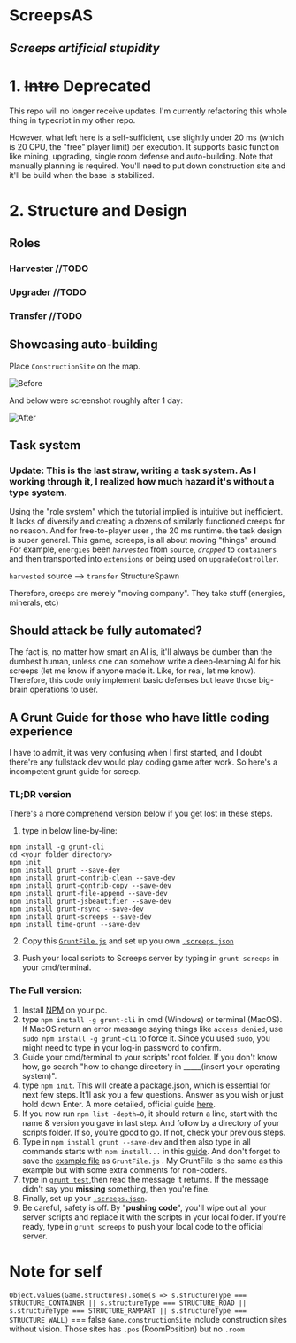 # ScreepsAS

## *Screeps artificial stupidity*

#  1. ~~Intro~~ Deprecated

This repo will no longer receive updates. I'm currently refactoring this whole thing in typecript in my other repo.

However, what left here is a self-sufficient, use slightly under 20 ms (which is 20 CPU, the "free" player limit) per execution. It supports basic function like mining, upgrading, single room defense and auto-building. Note that manually planning is required. You'll need to put down construction site and it'll be build when the base is stabilized.

# 2. Structure and Design

## Roles

### Harvester //TODO

### Upgrader //TODO

### Transfer //TODO

## Showcasing auto-building

Place `ConstructionSite` on the map.

 ![Before](/Info/showcase_before.jpeg)

And below were screenshot roughly after 1 day:

 ![After](/Info/showcase_after1d.jpeg)
## Task system
### Update: This is the last straw, writing a task system. As I working through it, I realized how much hazard it's without a type system.

Using the "role system" which the tutorial implied is intuitive but inefficient. It lacks of diversify and creating a dozens of similarly functioned creeps for no reason. And for free-to-player user , the 20 ms runtime. the task design is super general. This game, screeps, is all about moving "things" around. For example, `energies` been *`harvested`* from `source`, *`dropped`* to `containers` and then transported into `extensions` or being used on `upgradeController`.

`harvested` source --> `transfer` StructureSpawn

Therefore, creeps are merely "moving company". They take stuff (energies, minerals, etc)

## Should attack be fully automated?

The fact is, no matter how smart an AI is, it'll always be dumber than the dumbest human, unless one can somehow write a deep-learning AI for his screeps (let me know if anyone made it. Like, for real, let me know). Therefore, this code only implement basic defenses but leave those big-brain operations to user.

## A Grunt Guide for those who have little coding experience

I have to admit, it was very confusing when I first started, and I doubt there're any fullstack dev would play coding game after work. So here's a incompetent grunt guide for screep.

### TL;DR version
There's a more comprehend version below if you get lost in these steps.

1. type in below line-by-line:
```
npm install -g grunt-cli
cd <your folder directory>
npm init
npm install grunt --save-dev
npm install grunt-contrib-clean --save-dev
npm install grunt-contrib-copy --save-dev
npm install grunt-file-append --save-dev
npm install grunt-jsbeautifier --save-dev
npm install grunt-rsync --save-dev
npm install grunt-screeps --save-dev
npm install time-grunt --save-dev
```

2. Copy this [`GruntFile.js`](https://docs.screeps.com/contributed/advanced_grunt.html#Full-Example) and set up you own [`.screeps.json`](https://docs.screeps.com/contributed/advanced_grunt.html#Secure-Credentials)

3. Push your local scripts to Screeps server by typing in `grunt screeps` in your cmd/terminal.

### The Full version:

1. Install [NPM](https://www.npmjs.com/get-npm) on your pc.
2. type `npm install -g grunt-cli` in cmd (Windows) or terminal (MacOS). If MacOS return an error message saying things like `access denied`, use `sudo npm install -g grunt-cli` to force it. Since you used `sudo`, you might need to type in your log-in password to confirm.
3. Guide your cmd/terminal to your scripts' root folder. If you don't know how, go search "how to change directory in _____(insert your operating system)".
4. type `npm init`. This will create a package.json, which is essential for next few steps. It'll ask you a few questions. Answer as you wish or just hold down Enter. A more detailed, official guide [here](https://gruntjs.com/getting-started#package.json).
5. If you now run `npm list -depth=0`, it should return a line, start with the name & version you gave in last step. And follow by a directory of your scripts folder. If so, you're good to go. If not, check your previous steps.
6. Type in `npm install grunt --save-dev` and then also type in all commands starts with `npm install...` in this [guide](https://docs.screeps.com/contributed/advanced_grunt.html).  And don't forget to save the [example file](https://docs.screeps.com/contributed/advanced_grunt.html#Full-Example) as `GruntFile.js` . My GruntFile is the same as this example but with some extra comments for non-coders.
7. type in [`grunt test`](https://docs.screeps.com/contributed/advanced_grunt.html#Beautify),then read the message it returns. If the message didn't say you **missing** something, then you're fine.
8. Finally, set up your [`.screeps.json`](https://docs.screeps.com/contributed/advanced_grunt.html#Secure-Credentials).
9. Be careful, safety is off. By "**pushing code**", you'll wipe out all your server scripts and replace it with the scripts in your local folder. If you're ready, type in `grunt screeps` to push your local code to the official server.

# Note for self

`Object.values(Game.structures).some(s => s.structureType === STRUCTURE_CONTAINER || s.structureType === STRUCTURE_ROAD || s.structureType === STRUCTURE_RAMPART || s.structureType === STRUCTURE_WALL)` === false
`Game.constructionSite` include construction sites without vision. Those sites has `.pos` (RoomPosition) but no `.room`
